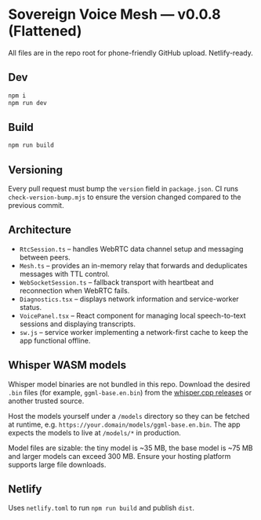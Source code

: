 # Sovereign Voice Mesh — v0.0.8 (Flattened)

All files are in the repo root for phone-friendly GitHub upload. Netlify-ready.

## Dev
```bash
npm i
npm run dev
```

## Build
```bash
npm run build
```

## Versioning

Every pull request must bump the `version` field in `package.json`. CI runs
`check-version-bump.mjs` to ensure the version changed compared to the previous
commit.

## Architecture

- `RtcSession.ts` – handles WebRTC data channel setup and messaging between peers.
- `Mesh.ts` – provides an in-memory relay that forwards and deduplicates messages with TTL control.
- `WebSocketSession.ts` – fallback transport with heartbeat and reconnection when WebRTC fails.
- `Diagnostics.tsx` – displays network information and service-worker status.
- `VoicePanel.tsx` – React component for managing local speech-to-text sessions and displaying transcripts.
- `sw.js` – service worker implementing a network-first cache to keep the app functional offline.

## Whisper WASM models
Whisper model binaries are not bundled in this repo. Download the desired `.bin` files (for example, `ggml-base.en.bin`) from the [whisper.cpp releases](https://huggingface.co/ggerganov/whisper.cpp/tree/main) or another trusted source.

Host the models yourself under a `/models` directory so they can be fetched at runtime, e.g. `https://your.domain/models/ggml-base.en.bin`. The app expects the models to live at `/models/*` in production.

Model files are sizable: the tiny model is ~35 MB, the base model is ~75 MB and larger models can exceed 300 MB. Ensure your hosting platform supports large file downloads.

## Netlify
Uses `netlify.toml` to run `npm run build` and publish `dist`.
